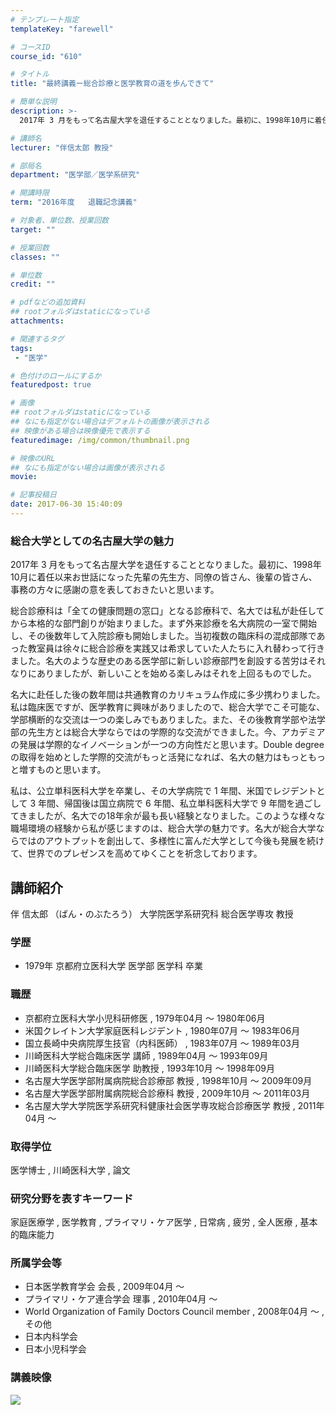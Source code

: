 ```yaml
---
# テンプレート指定
templateKey: "farewell"

# コースID
course_id: "610"

# タイトル
title: "最終講義ー総合診療と医学教育の道を歩んできて"

# 簡単な説明
description: >-
  2017年 3 月をもって名古屋大学を退任することとなりました。最初に、1998年10月に着任以来お世話になった先輩の先生方、同僚の皆さん、後輩の皆さん、事務の方々に感謝の意を表しておきたいと思い...

# 講師名
lecturer: "伴信太郎 教授"

# 部局名
department: "医学部／医学系研究"

# 開講時限
term: "2016年度	退職記念講義"

# 対象者、単位数、授業回数
target: ""

# 授業回数
classes: ""

# 単位数
credit: ""

# pdfなどの追加資料
## rootフォルダはstaticになっている
attachments: 

# 関連するタグ
tags:
 - "医学"

# 色付けのロールにするか
featuredpost: true

# 画像
## rootフォルダはstaticになっている
## なにも指定がない場合はデフォルトの画像が表示される
## 映像がある場合は映像優先で表示する
featuredimage: /img/common/thumbnail.png

# 映像のURL
## なにも指定がない場合は画像が表示される
movie: 

# 記事投稿日
date: 2017-06-30 15:40:09
---
```



### 総合大学としての名古屋大学の魅力

2017年 3 月をもって名古屋大学を退任することとなりました。最初に、1998年10月に着任以来お世話になった先輩の先生方、同僚の皆さん、後輩の皆さん、事務の方々に感謝の意を表しておきたいと思います。

総合診療科は「全ての健康問題の窓口」となる診療科で、名大では私が赴任してから本格的な部門創りが始まりました。まず外来診療を名大病院の一室で開始し、その後数年して入院診療も開始しました。当初複数の臨床科の混成部隊であった教室員は徐々に総合診療を実践又は希求していた人たちに入れ替わって行きました。名大のような歴史のある医学部に新しい診療部門を創設する苦労はそれなりにありましたが、新しいことを始める楽しみはそれを上回るものでした。

名大に赴任した後の数年間は共通教育のカリキュラム作成に多少携わりました。私は臨床医ですが、医学教育に興味がありましたので、総合大学でこそ可能な、学部横断的な交流は一つの楽しみでもありました。また、その後教育学部や法学部の先生方とは総合大学ならではの学際的な交流ができました。今、アカデミアの発展は学際的なイノベーションが一つの方向性だと思います。Double degree の取得を始めとした学際的交流がもっと活発になれば、名大の魅力はもっともっと増すものと思います。

私は、公立単科医科大学を卒業し、その大学病院で 1 年間、米国でレジデントとして 3 年間、帰国後は国立病院で 6 年間、私立単科医科大学で 9 年間を過ごしてきましたが、名大での18年余が最も長い経験となりました。このような様々な職場環境の経験から私が感じますのは、総合大学の魅力です。名大が総合大学ならではのアウトプットを創出して、多様性に富んだ大学として今後も発展を続けて、世界でのプレゼンスを高めてゆくことを祈念しております。


## 講師紹介

伴 信太郎 （ばん・のぶたろう） 大学院医学系研究科 総合医学専攻 教授

### 学歴

* 1979年 京都府立医科大学 医学部 医学科 卒業

### 職歴

* 京都府立医科大学小児科研修医 , 1979年04月 ～ 1980年06月
* 米国クレイトン大学家庭医科レジデント , 1980年07月 ～ 1983年06月
* 国立長崎中央病院厚生技官（内科医師） , 1983年07月 ～ 1989年03月
* 川崎医科大学総合臨床医学 講師 , 1989年04月 ～ 1993年09月
* 川崎医科大学総合臨床医学 助教授 , 1993年10月 ～ 1998年09月
* 名古屋大学医学部附属病院総合診療部 教授 , 1998年10月 ～ 2009年09月
* 名古屋大学医学部附属病院総合診療科 教授 , 2009年10月 ～ 2011年03月
* 名古屋大学大学院医学系研究科健康社会医学専攻総合診療医学 教授 , 2011年04月 ～

### 取得学位

医学博士 , 川崎医科大学 , 論文

### 研究分野を表すキーワード

家庭医療学 , 医学教育 , プライマリ・ケア医学 , 日常病 , 疲労 , 全人医療 , 基本的臨床能力

### 所属学会等

* 日本医学教育学会 会長 , 2009年04月 ～
* プライマリ・ケア連合学会 理事 , 2010年04月 ～
* World Organization of Family Doctors Council member , 2008年04月 ～ , その他
* 日本内科学会
* 日本小児科学会


<h3>講義映像</h3>
<p>

![](/files/610/movie) 
</p>
